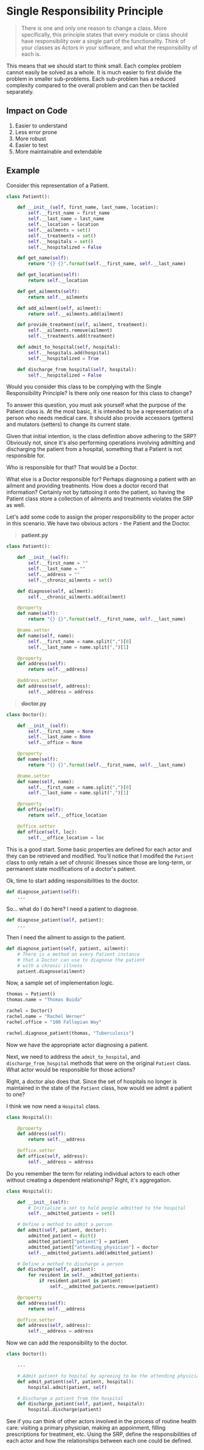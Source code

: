 # Single Responsibility Principle

> There is one and only one reason to change a class. More specifically, this principle states that every module or class should have responsibility over a single part of the functionality. Think of your classes as Actors in your software, and what the responsibility of each is.

This means that we should start to think small. Each complex problem cannot easily be solved as a whole. It is much easier to first divide the problem in smaller sub-problems. Each sub-problem has a reduced complexity compared to the overall problem and can then be tackled separately.

## Impact on Code

1. Easier to understand
1. Less error prone
1. More robust
1. Easier to test
1. More maintainable and extendable

## Example

Consider this representation of a Patient.

```py
class Patient():

    def __init__(self, first_name, last_name, location):
        self.__first_name = first_name
        self.__last_name = last_name
        self.__location = location
        self.__ailments = set()
        self.__treatments = set()
        self.__hospitals = set()
        self.__hospitalized = False

    def get_name(self):
        return "{} {}".format(self.__first_name, self.__last_name)

    def get_location(self):
        return self.__location

    def get_ailments(self):
        return self.__ailments

    def add_ailment(self, ailment):
        return self.__ailments.add(ailment)

    def provide_treatment(self, ailment, treatment):
        self.__ailments.remove(ailment)
        self.__treatments.add(treatment)

    def admit_to_hospital(self, hospital):
        self.__hospitals.add(hospital)
        self.__hospitalized = True

    def discharge_from_hospital(self, hospital):
        self.__hospitalized = False
```

Would you consider this class to be complying with the Single Responsibility Principle? Is there only one reason for this class to change?

To answer this question, you must ask yourself what the purpose of the Patient class is. At the most basic, it is intended to be a representation of a person who needs medical care. It should also provide accessors (getters) and mutators (setters) to change its current state.

Given that initial intention, is the class definition above adhering to the SRP? Obviously not, since it's also performing operations involving admitting and discharging the patient from a hospital, something that a Patient is not responsible for. 

Who is responsible for that? That would be a Doctor.

What else is a Doctor responsible for? Perhaps diagnosing a patient with an ailment and providing treatments. How does a doctor record that information? Certainly not by tattooing it onto the patient, so having the Patient class store a collection of ailments and treatments violates the SRP as well.

Let's add some code to assign the proper responsibility to the proper actor in this scenario. We have two obvious actors - the Patient and the Doctor.

> **patient.py**

```py
class Patient():

    def __init__(self):
        self.__first_name = ""
        self.__last_name = ""
        self.__address = ""
        self.__chronic_ailments = set()

    def diagnose(self, ailment):
        self.__chronic_ailments.add(ailment)

    @property
    def name(self):
        return "{} {}".format(self.__first_name, self.__last_name)

    @name.setter
    def name(self, name):
        self.__first_name = name.split(",")[0]
        self.__last_name = name.split(",")[1]

    @property
    def address(self):
        return self.__address)

    @address.setter
    def address(self, address):
        self.__address = address
```

> **doctor.py**

```py
class Doctor():

    def __init__(self):
        self.__first_name = None
        self.__last_name = None
        self.__office = None

    @property
    def name(self):
        return "{} {}".format(self.__first_name, self.__last_name)

    @name.setter
    def name(self, name):
        self.__first_name = name.split(",")[0]
        self.__last_name = name.split(",")[1]

    @property
    def office(self):
        return self.__office_location

    @office.setter
    def office(self, loc):
        self.__office_location = loc
```

This is a good start. Some basic properties are defined for each actor and they can be retrieved and modified. You'll notice that I modifed the `Patient` class to only retain a set of chronic illnesses since those are long-term, or permanent state modifications of a doctor's patient.

Ok, time to start adding responsibilities to the doctor.

```py
def diagnose_patient(self):
    ...
```

So... what do I do here? I need a patient to diagnose.

```py
def diagnose_patient(self, patient):
    ...
```

Then I need the ailment to assign to the patient.

```py
def diagnose_patient(self, patient, ailment):
    # There is a method on every Patient instance
    # that a Doctor can use to diagnose the patient
    # with a chronic illness
    patient.diagnose(ailment)
```

Now, a sample set of implementation logic.

```py
thomas = Patient()
thomas.name = "Thomas Buida"

rachel = Doctor()
rachel.name = "Rachel Werner"
rachel.office = "100 Fallopian Way"

rachel.diagnose_patient(thomas, "Tuberculosis")
```

Now we have the appropriate actor diagnosing a patient.

Next, we need to address the `admit_to_hospital`, and `discharge_from_hospital` methods that were on the original `Patient` class. What actor would be responsible for those actions?

Right, a doctor also does that. Since the set of hospitals no longer is maintained in the state of the `Patient` class, how would we admit a patient to one?

I think we now need a `Hospital` class.

```py
class Hospital():

    @property
    def address(self):
        return self.__address

    @office.setter
    def office(self, address):
        self.__address = address
```

Do you remember the term for relating individual actors to each other without creating a dependent relationship? Right, it's aggregation.

```py
class Hospital():

    def __init__(self):
        # Initialize a set to hold people admitted to the hospital
        self.__admitted_patients = set()

    # Define a method to admit a person
    def admit(self, patient, doctor):
        admitted_patient = dict()
        admitted_patient["patient"] = patient
        admitted_patient["attending_physician"] = doctor
        self.__admitted_patients.add(admitted_patient)

    # Define a method to discharge a person
    def discharge(self, patient):
        for resident in self.__admitted_patients:
            if resident.patient is patient:
                self.__admitted_patients.remove(patient)

    @property
    def address(self):
        return self.__address

    @office.setter
    def address(self, address):
        self.__address = address
```

Now we can add the responsibility to the doctor.

```py
class Doctor():

    ...

    # Admit patient to hopital by agreeing to be the attending physician
    def admit_patient(self, patient, hospital):
        hospital.admit(patient, self)

    # Discharge a patient from the hospital
    def discharge_patient(self, patient, hospital):
        hospital.discharge(patient)
```

See if you can think of other actors involved in the process of routine health care: visiting a primary physician, making an appoinment, filling prescriptions for treatment, etc. Using the SRP, define the responsibilities of each actor and how the relationships between each one could be defined.
